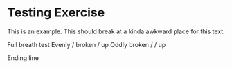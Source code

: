 # Testing Exercise
This is an example. This should break at a kinda awkward place for this text.

Full breath test
Evenly / broken / up
Oddly broken / / up

Ending line

[_meta:author]:- "Kip"
[_meta:tags]:- "test,peace"